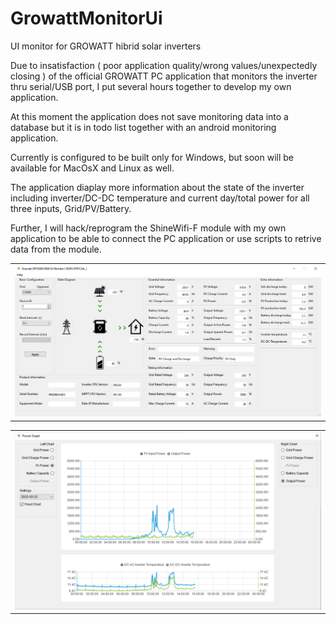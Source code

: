 # GrowattMonitorUi

 UI monitor for GROWATT hibrid solar inverters

Due to insatisfaction ( poor application quality/wrong values/unexpectedly closing ) of the official GROWATT PC application that monitors the inverter thru serial/USB port, I put several hours together to develop my own application.

At this moment the application does not save monitoring data into a database but it is in todo list together with an android monitoring application.

Currently is configured to be built only for Windows, but soon will be available for MacOsX and Linux as well.

The application diaplay more information about the state of the inverter including inverter/DC-DC temperature and current day/total power for all three inputs, Grid/PV/Battery.

Further, I will hack/reprogram the ShineWifi-F module with my own application to be able to connect the PC application or use scripts to retrive data from the module.

<table><tr><td>
  <img src="/Resources/GrowattMonitorUI.png">
</td></tr></table>

<table><tr><td>
  <img src="/Resources/GrowattMonitorUIGraph.png">
</td></tr></table>

